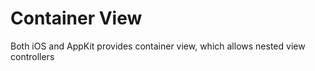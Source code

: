 # Container View

Both iOS and AppKit provides container view, which allows nested view
controllers
